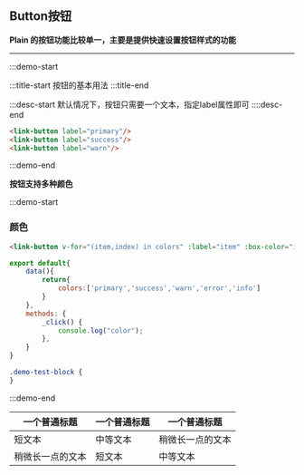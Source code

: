 ## Button按钮

**Plain 的按钮功能比较单一，主要是提供快速设置按钮样式的功能**

---

:::demo-start

:::title-start
按钮的基本用法
:::title-end

:::desc-start
默认情况下，按钮只需要一个文本，指定label属性即可
::::desc-end

```html
<link-button label="primary"/>
<link-button label="success"/>
<link-button label="warn"/>
```
:::demo-end

**按钮支持多种颜色**

:::demo-start
### 颜色
```html
<link-button v-for="(item,index) in colors" :label="item" :box-color="item" :key="index"/>
```
```js
export default{
    data(){
        return{
            colors:['primary','success','warn','error','info']
        }
    },
    methods: {
        _click() {
            console.log("color");
        },
    }
}
```
```css
.demo-test-block {
}
```
:::demo-end


| 一个普通标题 | 一个普通标题 | 一个普通标题 |
| ------ | ------ | ------ |
| 短文本 | 中等文本 | 稍微长一点的文本 |
| 稍微长一点的文本 | 短文本 | 中等文本 |

